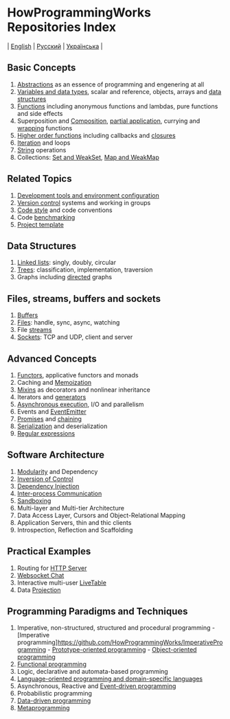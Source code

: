 # HowProgrammingWorks Repositories Index
| [English](README.md) | [Русский](README.ru.md) | [Українська](README.ua.md) |

## Basic Concepts

  1. [Abstractions](https://github.com/HowProgrammingWorks/Abstractions) as
  an essence of programming and engenering at all
  2. [Variables and data types](https://github.com/HowProgrammingWorks/DataTypes),
  scalar and reference, objects, arrays and
  [data structures](https://github.com/HowProgrammingWorks/DataStructures)
  3. [Functions](https://github.com/HowProgrammingWorks/Function) including
  anonymous functions and lambdas, pure functions and side effects
  4. Superposition and
  [Composition](https://github.com/HowProgrammingWorks/Composition),
  [partial application](https://github.com/HowProgrammingWorks/PartialApplication),
  currying and [wrapping](https://github.com/HowProgrammingWorks/Wrapper) functions
  5. [Higher order functions](https://github.com/HowProgrammingWorks/HigherOrderFunction)
  including callbacks and [closures](https://github.com/HowProgrammingWorks/Closure)
  6. [Iteration](https://github.com/HowProgrammingWorks/Iteration) and loops
  7. [String](https://github.com/HowProgrammingWorks/String) operations
  8. Collections: [Set and WeakSet](https://github.com/HowProgrammingWorks/Set),
  [Map and WeakMap](https://github.com/HowProgrammingWorks/KeyValue)

## Related Topics

  1. [Development tools and environment configuration](https://github.com/HowProgrammingWorks/Tools)
  2. [Version control](https://github.com/HowProgrammingWorks/VersionControl)
  systems and working in groups
  3. [Code style](https://github.com/HowProgrammingWorks/CodeStyle) and
  code conventions
  4. Code [benchmarking](https://github.com/HowProgrammingWorks/Benchmark)
  5. [Project template](https://github.com/HowProgrammingWorks/Project)

## Data Structures

  1. [Linked lists](https://github.com/HowProgrammingWorks/LinkedList): singly, doubly, circular
  2. [Trees](https://github.com/HowProgrammingWorks/TreeNode): classification, implementation, traversion
  3. Graphs including [directed](https://github.com/HowProgrammingWorks/DirectedGraph) graphs

## Files, streams, buffers and sockets

  1. [Buffers](https://github.com/HowProgrammingWorks/Buffers)
  2. [Files](https://github.com/HowProgrammingWorks/Files):
  handle, sync, async, watching
  3. File [streams](https://github.com/HowProgrammingWorks/Streams)
  4. [Sockets](https://github.com/HowProgrammingWorks/Socket):
  TCP and UDP, client and server

## Advanced Concepts

  1. [Functors](https://github.com/HowProgrammingWorks/Functor),
  applicative functors and monads
  2. Caching and [Memoization](https://github.com/HowProgrammingWorks/Memoization)
  3. [Mixins](https://github.com/HowProgrammingWorks/Mixin)
  as decorators and nonlinear inheritance
  4. Iterators and [generators](https://github.com/HowProgrammingWorks/Generator)
  5. [Asynchronous execution](https://github.com/HowProgrammingWorks/AsynchronousProgramming),
  I/O and parallelism
  6. Events and [EventEmitter](https://github.com/HowProgrammingWorks/EventEmitter)
  7. [Promises](https://github.com/HowProgrammingWorks/Promise) and
  [chaining](https://github.com/HowProgrammingWorks/Chaining)
  8. [Serialization](https://github.com/HowProgrammingWorks/Serialization)
  and deserialization
  9. [Regular expressions](https://github.com/HowProgrammingWorks/RegExp)

## Software Architecture

  1. [Modularity](https://github.com/HowProgrammingWorks/Modularity)
  and Dependency
  2. [Inversion of Control](https://github.com/HowProgrammingWorks/InversionOfControl)
  3. [Dependency Injection](https://github.com/HowProgrammingWorks/DependencyInjection)
  4. [Inter-process Communication](https://github.com/HowProgrammingWorks/InterProcessCommunication)
  5. [Sandboxing](https://github.com/HowProgrammingWorks/Sandboxes)
  6. Multi-layer and Multi-tier Architecture
  7. Data Access Layer, Cursors and Object-Relational Mapping
  8. Application Servers, thin and thic clients
  9. Introspection, Reflection and Scaffolding

## Practical Examples

  1. Routing for [HTTP Server](https://github.com/HowProgrammingWorks/NodeServer)
  2. [Websocket Chat](https://github.com/HowProgrammingWorks/WebsocketChat)
  3. Interactive multi-user [LiveTable](https://github.com/HowProgrammingWorks/LiveTable)
  4. Data [Projection](https://github.com/HowProgrammingWorks/Projection)

## Programming Paradigms and Techniques

  1. Imperative, non-structured, structured and procedural programming
    - [Imperative programming]https://github.com/HowProgrammingWorks/ImperativeProgramming
    - [Prototype-oriented programming](https://github.com/HowProgrammingWorks/PrototypeOrientedProgramming)
    - [Object-oriented programming](https://github.com/HowProgrammingWorks/ObjectOrientedProgramming)
  2. [Functional programming](https://github.com/HowProgrammingWorks/FunctionalProgramming)
  3. Logic, declarative and automata-based programming
  4. [Language-oriented programming and domain-specific languages](https://github.com/HowProgrammingWorks/DSL)
  5. Asynchronous, Reactive and [Event-driven programming](https://github.com/HowProgrammingWorks/EventDrivenProgramming)
  6. Probabilistic programming
  7. [Data-driven programming](https://github.com/HowProgrammingWorks/DataDrivenProgramming)
  8. [Metaprogramming](https://github.com/HowProgrammingWorks/Metaprogramming)
